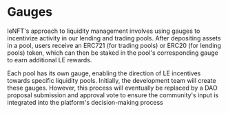 # Gauges

leNFT's approach to liquidity management involves using gauges to incentivize activity in our lending and trading pools. After depositing assets in a pool, users receive an ERC721 (for trading pools) or ERC20 (for lending pools) token, which can then be staked in the pool's corresponding gauge to earn additional LE rewards.

Each pool has its own gauge, enabling the direction of LE incentives towards specific liquidity pools. Initially, the development team will create these gauges. However, this process will eventually be replaced by a DAO proposal submission and approval vote to ensure the community's input is integrated into the platform's decision-making process
